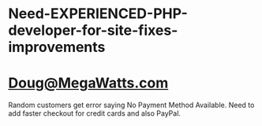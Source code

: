 # Need-EXPERIENCED-PHP-developer-for-site-fixes-improvements
# Doug@MegaWatts.com
Random customers get error saying No Payment Method Available.  Need to add faster checkout for credit cards and also PayPal.  
